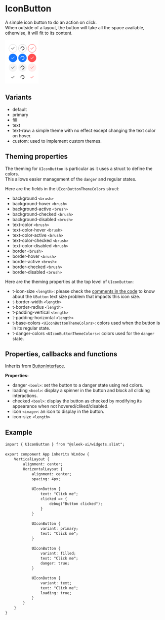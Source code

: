 # IconButton
A simple icon button to do an action on click.  
When outside of a layout, the button will take all the space available, otherwise, it will fit to its content.  

![icon-button presentation](images/icon-button.png)

## Variants
- default
- primary
- fill
- text
- text-raw: a simple theme with no effect except changing the text color on hover.
- custom: used to implement custom themes.

## Theming properties
The theming for `UIconButton` is particular as it uses a struct to define the colors.  
This allows easier management of the `danger` and regular states.

Here are the fields in the `UIconButtonThemeColors` struct:
- background `<brush>`
- background-hover `<brush>`
- background-active `<brush>`
- background-checked `<brush>`
- background-disabled `<brush>`
- text-color `<brush>`
- text-color-hover `<brush>`
- text-color-active `<brush>`
- text-color-checked `<brush>`
- text-color-disabled `<brush>`
- border `<brush>`
- border-hover `<brush>`
- border-active `<brush>`
- border-checked `<brush>`
- border-disabled `<brush>`

Here are the theming properties at the top level of `UIconButton`:
- t-icon-size `<length>`: please check the [comments in the code](../../ui/sleek-ui/widgets/icon-button.slint) to know about the `UButton` text size problem that impacts this icon size.
- t-border-width `<length>`
- t-border-radius `<length>`
- t-padding-vertical `<length>`
- t-padding-horizontal `<length>`
- t-base-colors `<UIconButtonThemeColors>`: colors used when the button is in its regular state.
- t-danger-colors `<UIconButtonThemeColors>`: colors used for the `danger` state.

## Properties, callbacks and functions
Inherits from [ButtonInterface](./button-interface.md).  

**Properties:**
- danger `<bool>`: set the button to a danger state using red colors.
- loading `<bool>`: display a spinner in the button and block all clicking interactions.
- checked `<bool>`: display the button as checked by modifying its appearance when not hovered/cliked/disabled.
- icon `<image>`: an icon to display in the button.
- icon-size `<length>`

## Example
```slint
import { UIconButton } from "@sleek-ui/widgets.slint";

export component App inherits Window {
	VerticalLayout {
		alignment: center;
		HorizontalLayout {
			alignment: center;
			spacing: 4px;

			UIconButton {
				text: "Click me";
				clicked => {
					debug("Button clicked");
				}
			}

			UIconButton {
				variant: primary;
				text: "Click me";
			}

			UIconButton {
				variant: filled;
				text: "Click me";
				danger: true;
			}

			UIconButton {
				variant: text;
				text: "Click me";
				loading: true;
			}
		}
	}
}
```